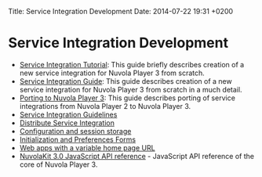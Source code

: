 Title: Service Integration Development
Date: 2014-07-22 19:31 +0200

Service Integration Development
===============================

  * [Service Integration Tutorial]({filename}apps/tutorial.md): This guide briefly describes creation of a new service
    integration for Nuvola Player 3 from scratch.
  * [Service Integration Guide]({filename}apps/guide.md): This guide describes creation of a new service
    integration for Nuvola Player 3 from scratch in a much detail.
  * [Porting to Nuvola Player 3]({filename}apps/porting.md): This guide describes porting of service
    integrations from Nuvola Player 2 to Nuvola Player 3.
  * [Service Integration Guidelines]({filename}apps/guidelines.md)
  * [Distribute Service Integration]({filename}apps/distribute.md)
  * [Configuration and session storage]({filename}apps/configuration-and-session-storage.md)
  * [Initialization and Preferences Forms]({filename}apps/initialization-and-preferences-forms.md)
  * [Web apps with a variable home page URL]({filename}apps/variable-home-page-url.md)
  * [NuvolaKit 3.0 JavaScript API reference](apps/api_reference.html) - JavaScript API reference of
    the core of Nuvola Player 3.
  
